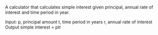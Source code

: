 A calculator that calculates simple interest given principal, annual rate of interest and time period in year.

Input:
p, principal amount
t, time period in years
r, annual rate of interest
Output
simple interest = p*t*r
